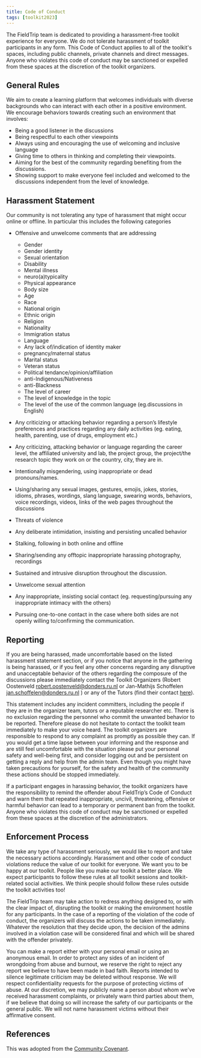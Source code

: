 ```yaml
---
title: Code of Conduct
tags: [toolkit2023]
---
```


The FieldTrip team is dedicated to providing a harassment-free toolkit experience for everyone. We do not tolerate harassment of toolkit participants in any form. This Code of Conduct applies to all of the toolkit's spaces, including public channels, private channels and direct messages. Anyone who violates this code of conduct may be sanctioned or expelled from these spaces at the discretion of the toolkit organizers.

## General Rules

We aim to create a learning platform that welcomes individuals with diverse backgrounds who can interact with each other in a positive environment. We encourage behaviors towards creating such an environment that involves:

-   Being a good listener in the discussions
-   Being respectful to each other viewpoints
-   Always using and encouraging the use of welcoming and inclusive language
-   Giving time to others in thinking and completing their viewpoints.
-   Aiming for the best of the community regarding benefiting from the discussions.
-   Showing support to make everyone feel included and welcomed to the discussions independent from the level of knowledge.

## Harassment Statement

Our community is not tolerating any type of harassment that might occur online or offline. In particular this includes the following categories

-   Offensive and unwelcome comments that are addressing
    -   Gender
    -   Gender identity
    -   Sexual orientation
    -   Disability
    -   Mental illness
    -   neuro(a)typicality
    -   Physical appearance
    -   Body size
    -   Age
    -   Race
    -   National origin
    -   Ethnic origin
    -   Religion
    -   Nationality
    -   Immigration status
    -   Language
    -   Any lack of/indication of identity maker
    -   pregnancy/maternal status
    -   Marital status
    -   Veteran status
    -   Political tendance/opinion/affiliation
    -   anti-Indigenous/Nativeness
    -   anti-Blackness
    -   The level of career
    -   The level of knowledge in the topic
    -   The level of the use of the common language (eg.discussions in English)

-   Any criticizing or attacking behavior regarding a person’s lifestyle preferences and practices regarding any daily activities (eg. eating, health, parenting, use of drugs, employment etc.)
-   Any criticizing, attacking behavior or language regarding the career level, the affiliated university and lab, the project group, the project/the research topic they work on or the country, city, they are in.
-   Intentionally misgendering, using inappropriate or dead pronouns/names.
-   Using/sharing any sexual images, gestures, emojis, jokes, stories, idioms, phrases, wordings, slang language, swearing words, behaviors, voice recordings, videos, links of the web pages throughout the discussions
-   Threats of violence
-   Any deliberate intimidation, insisting and persisting uncalled behavior
-   Stalking, following in both online and offline
-   Sharing/sending any offtopic inappropriate harassing photography, recordings
-   Sustained and intrusive disruption throughout the discussion.
-   Unwelcome sexual attention
-   Any inappropriate, insisting social contact (eg. requesting/pursuing any inappropriate intimacy with the others)
-   Pursuing one-to-one contact in the case where both sides are not openly willing to/confirming the communication.

## Reporting

If you are being harassed, made uncomfortable based on the listed harassment statement section, or if you notice that anyone in the gathering is being harassed, or if you feel any other concerns regarding any disruptive and unacceptable behavior of the others regarding the composure of the discussions please immediately contact the Toolkit Organizers  (Robert Oostenveld robert.oostenveld@donders.ru.nl or Jan-Mathijs Schoffelen jan.schoffelen@donders.ru.nl ) or any of the Tutors (find their contact [here](/workshop/toolkit2020)).

This statement includes any incident committers, including the people if they are in the organizer team, tutors or a reputable researcher etc. There is no exclusion regarding the personnel who commit the unwanted behavior to be reported. Therefore please do not hesitate to contact the toolkit team immediately to make your voice heard.
The toolkit organizers are responsible to respond to any complaint as promptly as possible they can.  If you would get a time lapse between your informing and the response and are still feel uncomfortable with the situation please put your personal safety and well-being first, and consider logging out and be persistent on getting a reply and help from the admin team. Even though you might have taken precautions for yourself, for the safety and health of the community these actions should be stopped immediately.

If a participant engages in harassing behavior, the toolkit organizers have the responsibility to remind the offender about FieldTrip’s Code of Conduct and warn them that repeated inappropriate, uncivil, threatening, offensive or harmful behavior can lead to a temporary or permanent ban from the toolkit. Anyone who violates this code of conduct may be sanctioned or expelled from these spaces at the discretion of the administrators.

## Enforcement Process

We take any type of harassment seriously, we would like to report and take the necessary actions accordingly. Harassment and other code of conduct violations reduce the value of our toolkit for everyone. We want you to be happy at our toolkit. People like you make our toolkit a better place. We expect participants to follow these rules at all toolkit sessions and toolkit-related social activities. We think people should follow these rules outside the toolkit activities too!

The FieldTrip team may take action to redress anything designed to, or with the clear impact of, disrupting the toolkit or making the environment hostile for any participants. In the case of a reporting of the violation of the code of conduct, the organizers will discuss the actions to be taken immediately. Whatever the resolution that they decide upon, the decision of the admins involved in a violation case will be considered final and which will be shared with the offender privately.

You can make a report either with your personal email or using an anonymous email. In order to protect any sides of an incident of wrongdoing from abuse and burnout, we reserve the right to reject any report we believe to have been made in bad faith. Reports intended to silence legitimate criticism may be deleted without response. We will respect confidentiality requests for the purpose of protecting victims of abuse.  At our discretion, we may publicly name a person about whom we've received harassment complaints, or privately warn third parties about them, if we believe that doing so will increase the safety of our participants or the general public. We will not name harassment victims without their affirmative consent.

## References

This was adopted from the [Community Covenant](https://community-covenant.net/version/1/0/).
